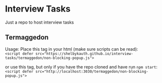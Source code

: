 # Interview Tasks

Just a repo to host interview tasks

## Termaggedon

Usage: Place this tag in your html (make sure scripts can be read): \
 `<script defer src="https://shelbykauth.github.io/interview-tasks/termaggedon/non-blocking-popup.js">`

or use this tag, but only if you have the repo cloned and have run `npm start`: \
 `<script defer src="http://localhost:3030/termaggedon/non-blocking-popup.js">`
